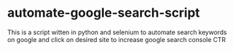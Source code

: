 # automate-google-search-script
This is a script witten in python and selenium to automate search keywords on google and click on desired site to increase google search console CTR
